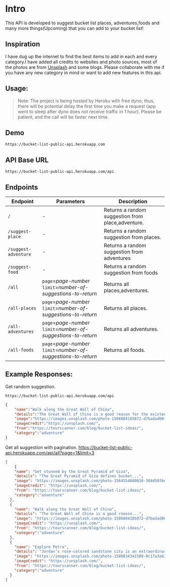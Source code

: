 # Intro

This API is developed to suggest bucket list places, adventures,foods and many more things(Upcoming) that you can add to your bucket list!

## Inspiration 
I have dug up the internet to find the best items to add in each and every category.I have added all credits to websites and photo sources, most of the photos are from [Unsplash](https://unsplash.com/) and some blogs. Please collaborate with me if you have any new category in mind or want to add new features in this api.

## Usage:

> Note: The project is being hosted by Heroku with free dyno; thus, there will be potential delay the first time you make a request (app went to sleep after dyno does not receive traffic in 1 hour). Please be patient, and the call will be faster next time.

## Demo
    https://bucket-list-public-api.herokuapp.com

## API Base URL
    https://bucket-list-public-api.herokuapp.com/api

## Endpoints
| **Endpoint** | **Parameters** | **Description** |
|---|---|---|
| `/` | - | Returns a random suggestion from place,adventure. |
| `/suggest-place` | - | Returns a random suggestion from places. |
| `/suggest-adventure` | - | Returns a random suggestion from adventures |
| `/suggest-food` | - | Returns a random suggestion from foods |
| `/all` | `page`=_page-number_ `limit`=_number-of-suggestions-to-return_ | Returns all places,adventures. |
| `/all-places` | `page`=_page-number_ `limit`=_number-of-suggestions-to-return_ | Returns all places. |
| `/all-adventures` | `page`=_page-number_ `limit`=_number-of-suggestions-to-return_ | Returns all adventures. |
| `/all-foods` | `page`=_page-number_ `limit`=_number-of-suggestions-to-return_ | Returns all foods. |

## Example Responses:

Get random suggestion.

    https://bucket-list-public-api.herokuapp.com/api

```JSON
{
    "name":"Walk along the Great Wall of China",
    "details":"The Great Wall of China is a good reason for the existence of the Bucket List! It’s an astonishing relic of China’s history, and it’s a must for many travelers and tourists around...",
    "image":"https://images.unsplash.com/photo-1508804185872-d7badad00f7d?ixlib=rb-1.2.1&ixid=MnwxMjA3fDB8MHxwaG90by1wYWdlfHx8fGVufDB8fHx8&auto=format&fit=crop&w=1170&q=80",
    "imageCredit":"https://unsplash.com/",
    "from":"https://tourscanner.com/blog/bucket-list-ideas/",
    "category":"adventure"
}
```
Get all suggestion with pagination.
    https://bucket-list-public-api.herokuapp.com/api/all?page=1&limit=3

```JSON
[
    {
    "name": "Get stunned by the Great Pyramid of Giza",
    "details": "The Great Pyramid of Giza defines bucket...",
    "image": "https://images.unsplash.com/photo-1564554860010-304d58f6edb1?ixlib=rb-1.2.1&ixid=MnwxMjA3fDB8MHxwaG90by1wYWdlfHx8fGVufDB8fHx8&auto=format&fit=crop&w=1026&q=80",
    "imageCredit": "https://unsplash.com/",
    "from": "https://tourscanner.com/blog/bucket-list-ideas/",
    "category":"adventure"
  },
  {
    "name": "Walk along the Great Wall of China",
    "details": "The Great Wall of China is a good reason...",
    "image": "https://images.unsplash.com/photo-1508804185872-d7badad00f7d?ixlib=rb-1.2.1&ixid=MnwxMjA3fDB8MHxwaG90by1wYWdlfHx8fGVufDB8fHx8&auto=format&fit=crop&w=1170&q=80",
    "imageCredit": "https://unsplash.com/",
    "from": "https://tourscanner.com/blog/bucket-list-ideas/",
    "category":"adventure"
  },
  {
    "name": "Explore Petra",
    "details": "Jordan’s rose-colored sandstone city is an extraordinary...",
    "image": "https://images.unsplash.com/photo-1580834341580-8c17a3a630ca?ixlib=rb-1.2.1&ixid=MnwxMjA3fDB8MHxwaG90by1wYWdlfHx8fGVufDB8fHx8&auto=format&fit=crop&w=1074&q=80",
    "imageCredit": "https://unsplash.com/",
    "from": "https://tourscanner.com/blog/bucket-list-ideas/",
    "category":"adventure"
  }
]
```
